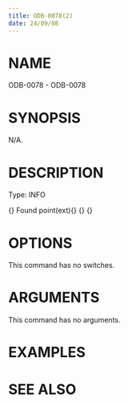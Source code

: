 ```yaml
---
title: ODB-0078(2)
date: 24/09/08
---
```


# NAME

ODB-0078 - ODB-0078

# SYNOPSIS

N/A.

# DESCRIPTION

Type: INFO

{} Found point(ext){} {} {}

# OPTIONS

This command has no switches.

# ARGUMENTS

This command has no arguments.

# EXAMPLES

# SEE ALSO
